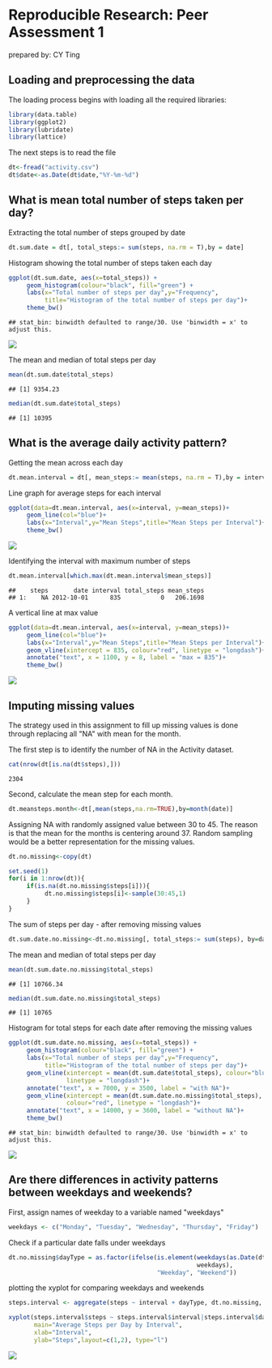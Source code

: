 # Reproducible Research: Peer Assessment 1
prepared by: CY Ting

## Loading and preprocessing the data

The loading process begins with loading all the required libraries:


```r
library(data.table)
library(ggplot2)
library(lubridate)
library(lattice)
```
The next steps is to read the file

```r
dt<-fread("activity.csv")
dt$date<-as.Date(dt$date,"%Y-%m-%d")
```


## What is mean total number of steps taken per day?

Extracting the total number of steps grouped by date


```r
dt.sum.date = dt[, total_steps:= sum(steps, na.rm = T),by = date]
```

Histogram showing the total number of steps taken each day


```r
ggplot(dt.sum.date, aes(x=total_steps)) +
     geom_histogram(colour="black", fill="green") +
     labs(x="Total number of steps per day",y="Frequency",
          title="Histogram of the total number of steps per day")+
     theme_bw()
```

```
## stat_bin: binwidth defaulted to range/30. Use 'binwidth = x' to adjust this.
```

![](PA1_template_files/figure-html/unnamed-chunk-4-1.png) 

The mean and median of total steps per day


```r
mean(dt.sum.date$total_steps)
```

```
## [1] 9354.23
```

```r
median(dt.sum.date$total_steps)
```

```
## [1] 10395
```

## What is the average daily activity pattern?

Getting the mean across each day


```r
dt.mean.interval = dt[, mean_steps:= mean(steps, na.rm = T),by = interval]
```

Line graph for average steps for each interval


```r
ggplot(data=dt.mean.interval, aes(x=interval, y=mean_steps))+
     geom_line(col="blue")+
     labs(x="Interval",y="Mean Steps",title="Mean Steps per Interval")+
     theme_bw()
```

![](PA1_template_files/figure-html/unnamed-chunk-7-1.png) 

Identifying the interval with maximum number of steps


```r
dt.mean.interval[which.max(dt.mean.interval$mean_steps)]
```

```
##    steps       date interval total_steps mean_steps
## 1:    NA 2012-10-01      835           0   206.1698
```

A vertical line at max value


```r
ggplot(data=dt.mean.interval, aes(x=interval, y=mean_steps))+
     geom_line(col="blue")+
     labs(x="Interval",y="Mean Steps",title="Mean Steps per Interval")+ 
     geom_vline(xintercept = 835, colour="red", linetype = "longdash")+
     annotate("text", x = 1100, y = 8, label = "max = 835")+
     theme_bw()
```

![](PA1_template_files/figure-html/unnamed-chunk-9-1.png) 


## Imputing missing values

The strategy used in this assignment to fill up missing values is done through replacing all "NA" with mean for the month. 

The first step is to identify the number of NA in the Activity dataset.


```r
cat(nrow(dt[is.na(dt$steps),]))
```

```
2304
```

Second, calculate the mean step for each month.


```r
dt.meansteps.month<-dt[,mean(steps,na.rm=TRUE),by=month(date)]
```

Assigning NA with randomly assigned value between 30 to 45. The reason is that the mean for the months is centering around 37. Random sampling would be a better representation for the missing values.


```r
dt.no.missing<-copy(dt)

set.seed(1)
for(i in 1:nrow(dt)){     
     if(is.na(dt.no.missing$steps[i])){
          dt.no.missing$steps[i]<-sample(30:45,1)
     }
}
```
The sum of steps per day - after removing missing values


```r
dt.sum.date.no.missing<-dt.no.missing[, total_steps:= sum(steps), by=date]
```

The mean and median of total steps per day

```r
mean(dt.sum.date.no.missing$total_steps)
```

```
## [1] 10766.34
```

```r
median(dt.sum.date.no.missing$total_steps)
```

```
## [1] 10765
```

Histogram for total steps for each date after removing the missing values


```r
ggplot(dt.sum.date.no.missing, aes(x=total_steps)) +
     geom_histogram(colour="black", fill="green") +
     labs(x="Total number of steps per day",y="Frequency",
          title="Histogram of the total number of steps per day")+
     geom_vline(xintercept = mean(dt.sum.date$total_steps), colour="blue", 
                linetype = "longdash")+
     annotate("text", x = 7000, y = 3500, label = "with NA")+
     geom_vline(xintercept = mean(dt.sum.date.no.missing$total_steps), 
                colour="red", linetype = "longdash")+
     annotate("text", x = 14000, y = 3600, label = "without NA")+
     theme_bw() 
```

```
## stat_bin: binwidth defaulted to range/30. Use 'binwidth = x' to adjust this.
```

![](PA1_template_files/figure-html/unnamed-chunk-15-1.png) 
     
     
## Are there differences in activity patterns between weekdays and weekends?

First, assign names of weekday to a variable named "weekdays"

```r
weekdays <- c("Monday", "Tuesday", "Wednesday", "Thursday", "Friday")
```

Check if a particular date falls under weekdays


```r
dt.no.missing$dayType = as.factor(ifelse(is.element(weekdays(as.Date(dt.no.missing$date)),
                                                    weekdays), 
                                         "Weekday", "Weekend"))
```

plotting the xyplot for comparing weekdays and weekends


```r
steps.interval <- aggregate(steps ~ interval + dayType, dt.no.missing, mean)

xyplot(steps.interval$steps ~ steps.interval$interval|steps.interval$dayType,
       main="Average Steps per Day by Interval",
       xlab="Interval", 
       ylab="Steps",layout=c(1,2), type="l")
```

![](PA1_template_files/figure-html/unnamed-chunk-18-1.png) 
